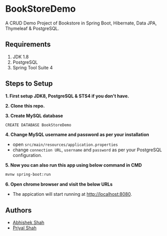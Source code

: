 # BookStoreDemo
A CRUD Demo Project of Bookstore in Spring Boot, Hibernate, Data JPA, Thymeleaf & PostgreSQL.

## Requirements
1. JDK 1.8
2. PostgreSQL
3. Spring Tool Suite 4 


## Steps to Setup

**1. First setup JDK8, PostgreSQL & STS4 if you don't have.**

**2. Clone this repo.**

**3. Create MySQL database**
```bash
CREATE DATABASE BookStoreDemo
```

**4. Change MySQL username and password as per your installation**
+ open `src/main/resources/application.properties`
+ change `connection URL`, `username` and `password` as per your PostgreSQL configuration.


**5. Now you can also run this app using below command in CMD**
```bash
mvnw spring-boot:run
```

**6. Open chrome browser and visit the below URLs**
+ The appication will start running at <http://localhost:8080>.

## Authors
+ <a href="https://github.com/abhishekshah27/">Abhishek Shah</a>
+ <a href="https://github.com/priyalshah99/">Priyal Shah</a>
